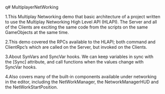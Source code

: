 q# MultiplayerNetWorking


1.This Multiplay Networking demo that basic architecture of a project written to use the Multiplay Networking High Level API (HLAPI). The Server and all of the Clients are exciting the same code from the scripts on the same GameObjects at the same time. 

2.This demo covered the RPCs available to the HLAPI; both command and ClientRpc’s which are called on the Server, but invoked on the Clients.

3.About SynVars and SyncVar hooks. We can keep variables in sync with the [Sync] attribute, and call functions when the values change with SyncVar hooks.

4.Also covers many of the built-in components available under networking in the editor, including the NetWorkManager, the NetworkManagerHUD and the NetWorkStartPosition.
